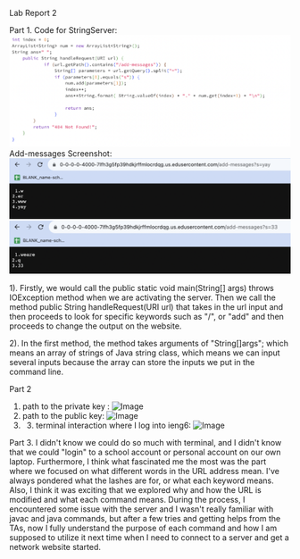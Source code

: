 Lab Report 2

Part 1. 
Code for StringServer: ![Image](webserver.png)
Add-messages Screenshot:
![Image](add-messages.png)
![Image](add-messages2.png)

1). Firstly, we would call the public static void main(String[] args) throws IOException method when we are activating the server. Then we call the method public String handleRequest(URI url) that takes in the url input and then proceeds to look for specific keywords such as "/", or "add" and then proceeds to change the output on the website.

2). In the first method, the method takes arguments of "String[]args"; which means an array of strings of Java string class, which means we can input several inputs because the array can store the inputs we put in the command line.

 Part 2
 1. path to the private key : ![Image](privatekeywithinlocalterminal.png)
 2. path to the public key: ![Image](publickeywithineg6.png)
 3. 3. terminal interaction where I log into ieng6: ![Image](loginwithoutpassword.png)
 

Part 3. I didn't know we could do so much with terminal, and I didn't know that we could "login" to a school account or personal account on our own laptop. Furthermore, I think what fascinated me the most was the part where we focused on what different words in the URL address mean. I've always pondered what the lashes are for, or what each keyword means. Also, I think it was exciting that we explored why and how the URL is modified and what each command means. During the process, I encountered some issue with the server and I wasn't really familiar with javac and java commands, but after a few tries and getting helps from the TAs, now I fully understand the purpose of each command and how I am supposed to utilize it next time when I need to connect to a server and get a network website started.
